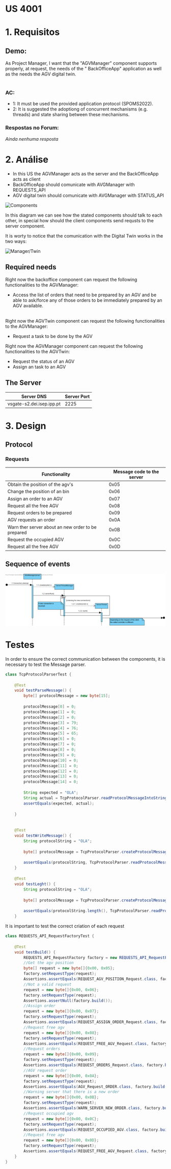 US 4001
=======================================

# 1. Requisitos

## **Demo:**

As Project Manager, I want that the "AGVManager" component supports properly, at request, the needs of the "
BackOfficeApp" application as well as the needs the AGV digital twin.
<br>
<br>

### **AC:**

* 1: It must be used the provided application protocol (SPOMS2022).
* 2: It is suggested the adoptiong of concurrent mechanisms (e.g. threads) and state sharing between these mechanisms.

### **Respostas no Forum:**

*Ainda nenhuma resposta*

# 2. Análise

* In this US the AGVManager acts as the server and the BackOfficeApp acts as client
* BackOfficeApp should comunicate with AVGManager with REQUESTS_API
* AGV digital twin should comunicate with AVGManager with STATUS_API

![Components](C:\Users\eduar\Desktop\ProjetoIntegrador\lei21_22_s4_2dj_1\Docs\SprintC\1200920\US4001\Components_Manager.svg)

In this diagram we can see how the stated components should talk to each other, in special how should the client
components send requsts to the server component.

It is worty to notice that the comunication with the Digital Twin works in the two ways:

![Manager/Twin](C:\Users\eduar\Desktop\ProjetoIntegrador\lei21_22_s4_2dj_1\Docs\SprintC\1200920\US4001\Manager_twin_Component.svg)

## Required needs

Right now the backoffice component can request the following functionalities to the AGVManager:

* Access the list of orders that need to be prepared by an AGV and be able to ask/force any of those orders to be
  immediately prepared by an AGV available.
  <br>
  <br>

Right now the AGVTwin component can request the following functionalities to the AGVManager:

* Request a task to be done by the AGV

Right now the AGVManager component can request the following functionalities to the AGVTwin:

* Request the status of an AGV
* Assign an task to an AGV

## The Server

| Server DNS                | Server Port |
|---------------------------|-------------|
| vsgate-s2.dei.isep.ipp.pt | 2225        |

# 3. Design

## Protocol

### Requests

| Functionality                                      | Message code to the server |
|----------------------------------------------------|----------------------------|
| Obtain the position of the agv's                   | 0x05                       |
| Change the position of an bin                      | 0x06                       |
| Assign an order to an AGV                          | 0x07                       |
| Request all the free AGV                           | 0x08                       |
| Request orders to be prepared                      | 0x09                       |
| AGV requests an order                              | 0x0A                       |
| Warn ther server about an new order to be prepared | 0x0B                       |
| Request the occupied AGV                           | 0x0C                       |
| Request all the free AGV                           | 0x0D                       |

## Sequence of events

![Sequence](Server_Sequence.svg)

# Testes

In order to ensure the correct communication between the components, it is necessary to test the Message parser.

````java
class TcpProtocolParserTest {

    @Test
    void testParseMessage() {
        byte[] protocolMessage = new byte[15];

        protocolMessage[0] = 0;
        protocolMessage[1] = 0;
        protocolMessage[2] = 0;
        protocolMessage[3] = 79;
        protocolMessage[4] = 76;
        protocolMessage[5] = 65;
        protocolMessage[6] = 0;
        protocolMessage[7] = 0;
        protocolMessage[8] = 0;
        protocolMessage[9] = 0;
        protocolMessage[10] = 0;
        protocolMessage[11] = 0;
        protocolMessage[12] = 0;
        protocolMessage[13] = 0;
        protocolMessage[14] = 0;

        String expected = "OLA";
        String actual = TcpProtocolParser.readProtocolMessageIntoString(protocolMessage, 6);
        assertEquals(expected, actual);

    }


    @Test
    void testWriteMessage() {
        String protocolString = "OLA";

        byte[] protocolMessage = TcpProtocolParser.createProtocolMessageWithAString(protocolString, 0);

        assertEquals(protocolString, TcpProtocolParser.readProtocolMessageIntoString(protocolMessage, 7).substring(1, 4));
    }

    @Test
    void testLeght() {
        String protocolString = "OLA";

        byte[] protocolMessage = TcpProtocolParser.createProtocolMessageWithAString(protocolString, 0);

        assertEquals(protocolString.length(), TcpProtocolParser.readProtocolMessageIntoString(protocolMessage, 7).length() - 1);
    }

````

It is important to test the correct criation of each request

````java
class REQUESTS_API_RequestFactoryTest {

    @Test
    void testBuild() {
        REQUESTS_API_RequestFactory factory = new REQUESTS_API_RequestFactory();
        //Get the agv position
        byte[] request = new byte[]{0x00, 0x05};
        factory.setRequestType(request);
        Assertions.assertEquals(REQUEST_AGV_POSITION_Request.class, factory.build().getClass());
        //Not a valid request
        request = new byte[]{0x00, 0x06};
        factory.setRequestType(request);
        Assertions.assertNull(factory.build());
        //Assign order
        request = new byte[]{0x00, 0x07};
        factory.setRequestType(request);
        Assertions.assertEquals(REQUEST_ASSIGN_ORDER_Request.class, factory.build().getClass());
        //Request free agv
        request = new byte[]{0x00, 0x08};
        factory.setRequestType(request);
        Assertions.assertEquals(REQUEST_FREE_AGV_Request.class, factory.build().getClass());
        //Request orders
        request = new byte[]{0x00, 0x09};
        factory.setRequestType(request);
        Assertions.assertEquals(REQUEST_ORDERS_Request.class, factory.build().getClass());
        //AGV request order
        request = new byte[]{0x00, 0x0A};
        factory.setRequestType(request);
        Assertions.assertEquals(AGV_Request_ORDER.class, factory.build().getClass());
        //Warning server that there is a new order
        request = new byte[]{0x00, 0x0B};
        factory.setRequestType(request);
        Assertions.assertEquals(WARN_SERVER_NEW_ORDER.class, factory.build().getClass());
        //Request occupied agv
        request = new byte[]{0x00, 0x0C};
        factory.setRequestType(request);
        Assertions.assertEquals(REQUEST_OCCUPIED_AGV.class, factory.build().getClass());
        //Request free agv
        request = new byte[]{0x00, 0x0D};
        factory.setRequestType(request);
        Assertions.assertEquals(REQUEST_FREE_AGV_Request.class, factory.build().getClass());
    }
}
````
